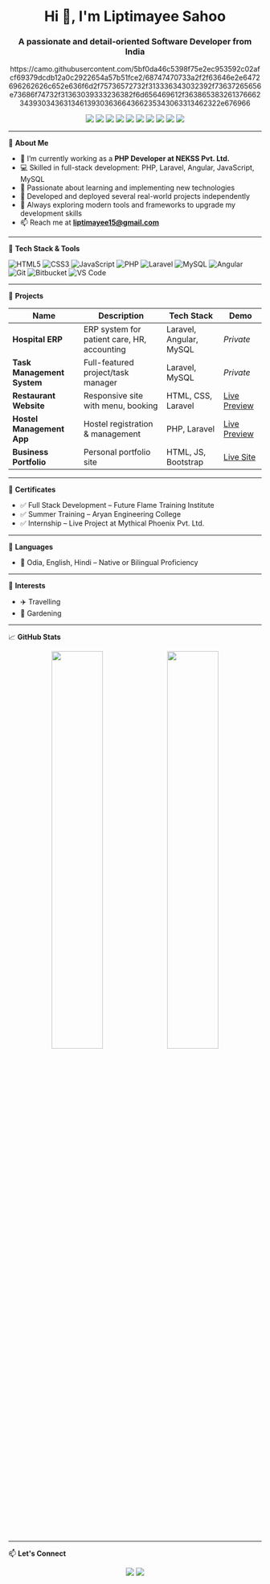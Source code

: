 <h1 align="center">Hi 👋, I'm Liptimayee Sahoo</h1>
<h3 align="center">A passionate and detail-oriented Software Developer from India</h3>

<p align="center">
https://camo.githubusercontent.com/5bf0da46c5398f75e2ec953592c02afcf69379dcdb12a0c2922654a57b51fce2/68747470733a2f2f63646e2e6472696262626c652e636f6d2f75736572732f313336343032392f73637265656e73686f74732f31363039333236382f6d656469612f36386538326137666234393034363134613930363664366235343063313462322e676966
</p>

<p align="center">
  <img src="https://img.shields.io/badge/-HTML5-E34F26?style=for-the-badge&logo=html5&logoColor=white" />
  <img src="https://img.shields.io/badge/-CSS3-1572B6?style=for-the-badge&logo=css3&logoColor=white" />
  <img src="https://img.shields.io/badge/-JavaScript-F7DF1E?style=for-the-badge&logo=javascript&logoColor=black" />
  <img src="https://img.shields.io/badge/-PHP-777BB4?style=for-the-badge&logo=php&logoColor=white" />
  <img src="https://img.shields.io/badge/-Laravel-F72C1F?style=for-the-badge&logo=laravel&logoColor=white" />
  <img src="https://img.shields.io/badge/-MySQL-005C84?style=for-the-badge&logo=mysql&logoColor=white" />
  <img src="https://img.shields.io/badge/-Angular-DD0031?style=for-the-badge&logo=angular&logoColor=white" />
  <img src="https://img.shields.io/badge/-Git-F05032?style=for-the-badge&logo=git&logoColor=white" />
  <img src="https://img.shields.io/badge/-Bitbucket-0052CC?style=for-the-badge&logo=bitbucket&logoColor=white" />
  <img src="https://img.shields.io/badge/-VS_Code-007ACC?style=for-the-badge&logo=visual-studio-code&logoColor=white" />
</p>

---

🌟 **About Me**

- 🔭 I’m currently working as a **PHP Developer at NEKSS Pvt. Ltd.**
- 💻 Skilled in full-stack development: PHP, Laravel, Angular, JavaScript, MySQL
- 🧠 Passionate about learning and implementing new technologies
- 🚀 Developed and deployed several real-world projects independently
- 🌱 Always exploring modern tools and frameworks to upgrade my development skills
- 📫 Reach me at **liptimayee15@gmail.com**

---

🔧 **Tech Stack & Tools**

![HTML5](https://img.shields.io/badge/HTML5-E34F26?style=flat-square&logo=html5&logoColor=white)
![CSS3](https://img.shields.io/badge/CSS3-1572B6?style=flat-square&logo=css3&logoColor=white)
![JavaScript](https://img.shields.io/badge/JavaScript-F7DF1E?style=flat-square&logo=javascript&logoColor=black)
![PHP](https://img.shields.io/badge/PHP-777BB4?style=flat-square&logo=php&logoColor=white)
![Laravel](https://img.shields.io/badge/Laravel-F72C1F?style=flat-square&logo=laravel&logoColor=white)
![MySQL](https://img.shields.io/badge/MySQL-005C84?style=flat-square&logo=mysql&logoColor=white)
![Angular](https://img.shields.io/badge/Angular-DD0031?style=flat-square&logo=angular&logoColor=white)
![Git](https://img.shields.io/badge/Git-F05032?style=flat-square&logo=git&logoColor=white)
![Bitbucket](https://img.shields.io/badge/Bitbucket-0052CC?style=flat-square&logo=bitbucket&logoColor=white)
![VS Code](https://img.shields.io/badge/VS_Code-007ACC?style=flat-square&logo=visual-studio-code&logoColor=white)

---

📂 **Projects**

| Name | Description | Tech Stack | Demo |
|------|-------------|------------|------|
| **Hospital ERP** | ERP system for patient care, HR, accounting | Laravel, Angular, MySQL | _Private_ |
| **Task Management System** | Full-featured project/task manager | Laravel, MySQL | _Private_ |
| **Restaurant Website** | Responsive site with menu, booking | HTML, CSS, Laravel | [Live Preview](https://github.com/liptimayee15/restaurant-project) |
| **Hostel Management App** | Hostel registration & management | PHP, Laravel | [Live Preview](https://github.com/liptimayee15/hostel-management) |
| **Business Portfolio** | Personal portfolio site | HTML, JS, Bootstrap | [Live Site](https://liptimayee15.github.io/my_porto.github.io/) |

---

📜 **Certificates**

- ✅ Full Stack Development – Future Flame Training Institute  
- ✅ Summer Training – Aryan Engineering College  
- ✅ Internship – Live Project at Mythical Phoenix Pvt. Ltd.

---

💬 **Languages**

- 💬 Odia, English, Hindi – Native or Bilingual Proficiency

---

🎯 **Interests**

- ✈️ Travelling  
- 🌱 Gardening  

---

📈 **GitHub Stats**

<p align="center">
  <img src="https://github-readme-stats.vercel.app/api?username=liptimayee15&show_icons=true&theme=radical" width="45%"/>
  <img src="https://github-readme-streak-stats.herokuapp.com/?user=liptimayee15&theme=radical" width="45%"/>
</p>

---

📫 **Let's Connect**

<p align="center">
  <a href="https://linkedin.com/in/liptimayee-sahoo-647231207"><img src="https://img.shields.io/badge/LinkedIn-Connect-blue?style=for-the-badge&logo=linkedin" /></a>
  <a href="mailto:liptimayee15@gmail.com"><img src="https://img.shields.io/badge/Email-Me-red?style=for-the-badge&logo=gmail" /></a>
</p>
